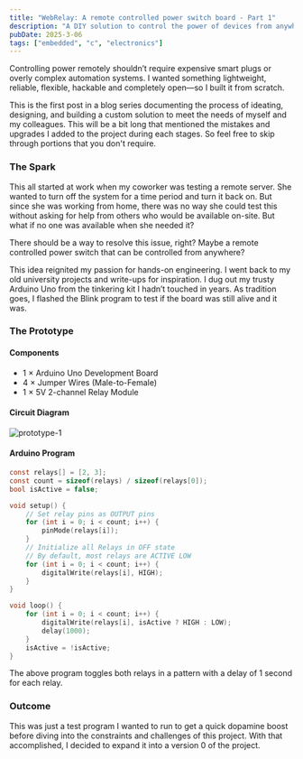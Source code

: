 ```yaml
---
title: "WebRelay: A remote controlled power switch board - Part 1"
description: "A DIY solution to control the power of devices from anywhere"
pubDate: 2025-3-06
tags: ["embedded", "c", "electronics"]
---
```

Controlling power remotely shouldn’t require expensive smart plugs or overly complex automation systems.
I wanted something lightweight, reliable, flexible, hackable and completely open—so I built it from scratch.

This is the first post in a blog series documenting the process of ideating, designing, and building a
custom solution to meet the needs of myself and my colleagues. This will be a bit long
that mentioned the mistakes and upgrades I added to the project during each stages. So feel free
to skip through portions that you don't require.

### The Spark
This all started at work when my coworker was testing a remote server. She wanted to
turn off the system for a time period and turn it back on. But since she was working
from home, there was no way she could test this without asking for help from others
who would be available on-site. But what if no one was available when she needed it?

There should be a way to resolve this issue, right? Maybe a remote controlled power
switch that can be controlled from anywhere?

This idea reignited my passion for hands-on engineering.
I went back to my old university projects and write-ups for inspiration. I dug out my trusty Arduino Uno
from the tinkering kit I hadn’t touched in years. As tradition goes, I flashed the Blink program to test
if the board was still alive and it was.

### The Prototype
#### Components
- 1 × Arduino Uno Development Board
- 4 × Jumper Wires (Male-to-Female)
- 1 × 5V 2-channel Relay Module

#### Circuit Diagram
![prototype-1](https://u.cubeupload.com/serenevoid/Nt6SQC.jpg)

#### Arduino Program
```c
const relays[] = [2, 3];
const count = sizeof(relays) / sizeof(relays[0]);
bool isActive = false;

void setup() {
    // Set relay pins as OUTPUT pins
    for (int i = 0; i < count; i++) {
        pinMode(relays[i]);
    }
    // Initialize all Relays in OFF state
    // By default, most relays are ACTIVE LOW
    for (int i = 0; i < count; i++) {
        digitalWrite(relays[i], HIGH);
    }
}

void loop() {
    for (int i = 0; i < count; i++) {
        digitalWrite(relays[i], isActive ? HIGH : LOW);
        delay(1000);
    }
    isActive = !isActive;
}
```

The above program toggles both relays in a pattern with a delay of 1 second
for each relay.

### Outcome
This was just a test program I wanted to run to get a quick dopamine boost before
diving into the constraints and challenges of this project. With that accomplished,
I decided to expand it into a version 0 of the project.
